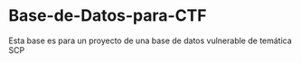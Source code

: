 # Base-de-Datos-para-CTF
Esta base es para un proyecto de una base de datos vulnerable de temática SCP
